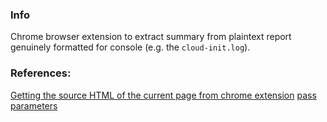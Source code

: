 ### Info
Chrome browser extension to extract summary from plaintext report genuinely formatted for console (e.g. the `cloud-init.log`). 

### References: 

[Getting the source HTML of the current page from chrome extension](http://stackoverflow.com/questions/21314897/access-dom-elements-through-chrome-extension)
[pass parameters](http://stackoverflow.com/questions/17567624/pass-parameter-using-executescript-chrome)

